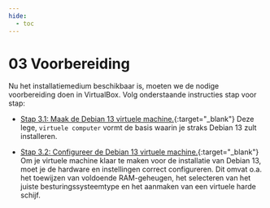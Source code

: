 ```yaml
---
hide:
  - toc
---
```


# 03 Voorbereiding

Nu het installatiemedium beschikbaar is, moeten we de nodige voorbereiding doen in VirtualBox. Volg onderstaande instructies stap voor stap:

- [Stap 3.1: Maak de Debian 13 virtuele machine.](../../howtos/maak-debian13-vm-virtualbox/index.md){:target="_blank"} 
Deze lege, `virtuele computer` vormt de basis waarin je straks Debian 13 zult installeren.

- [Stap 3.2: Configureer de Debian 13 virtuele machine.](../../howtos/configureer-debian13-vm-virtualbox/index.md){:target="_blank"}
Om je virtuele machine klaar te maken voor de installatie van Debian 13, moet je de hardware en instellingen correct configureren. Dit omvat o.a. het toewijzen van voldoende RAM-geheugen, het selecteren van het juiste besturingssysteemtype en het aanmaken van een virtuele harde schijf.

